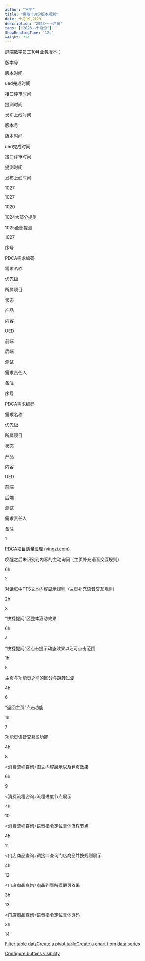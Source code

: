 ```yaml
---
author: "王宇"
title: "屏端十月份版本规划"
date: 十月19,2023
description: "2023~~十月份"
tags: ["2023~~十月份"]
ShowReadingTime: "12s"
weight: 234
---
```

屏端数字员工10月业务版本：

版本号

版本时间

ued完成时间

接口评审时间

提测时间

发布上线时间

版本号

版本时间

ued完成时间

接口评审时间

提测时间

发布上线时间

1027

1027

1020

  

1024大部分提测

1025全部提测

1027

  

  

  

  

  

  

序号

PDCA需求编码

需求名称

优先级

所属项目

状态

产品

内容

UED

前端

后端

测试

需求责任人

备注

序号

PDCA需求编码

需求名称

优先级

所属项目

状态

产品

内容

UED

前端

后端

测试

需求责任人

备注

1

[PDCA项目质量管理 (yingzi.com)](https://pdca.yingzi.com/#/documentMgtView_1682596613476?id=312&type=prd)

唤醒之后未识别到内容的主动询问（主页补充语音交互规则）

  

  

  

  

  

  

6h

  

  

  

  

2

  

对话框中TTS文本内容显示规则（主页补充语音交互规则）

  

  

  

  

  

  

2h

  

  

  

  

3

  

“快捷提问”区整体滚动效果

  

  

  

  

  

  

6h

  

  

  

  

4

  

“快捷提问”区点击提示动态效果以及可点击范围

  

  

  

  

  

  

1h

  

  

  

  

5

  

主页与功能页之间的区分与跳转过渡

  

  

  

  

  

  

4h

  

  

  

  

6

  

“返回主页”点击功能

  

  

  

  

  

  

1h

  

  

  

  

7

  

功能页语音交互区功能

  

  

  

  

  

  

4h

  

  

  

  

8

  

<消费流程咨询>图文内容展示以及翻页效果

  

  

  

  

  

  

6h

  

  

  

  

9

  

<消费流程咨询>流程进度节点展示

  

  

  

  

  

  

4h

  

  

  

  

10

  

<消费流程咨询>语音指令定位具体流程节点

  

  

  

  

  

  

4h

  

  

  

  

11

  

<门店商品查询>调接口查询门店商品并按规则展示

  

  

  

  

  

  

4h

  

  

  

  

12

  

<门店商品查询>商品列表触摸翻页效果

  

  

  

  

  

  

3h

  

  

  

  

13

  

<门店商品查询>语音指令定位具体页码

  

  

  

  

  

  

3h

  

  

  

  

14

  

  

  

  

  

  

  

  

  

  

  

  

  

[Filter table data](#)[Create a pivot table](#)[Create a chart from data series](#)

[Configure buttons visibility](/users/tfac-settings.action)